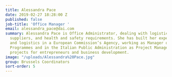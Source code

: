 ```yaml
---
title: Alessandra Pace
date: 2019-02-27 18:28:00 Z
published: false
job-title: 'Office Manager '
email: alessandra_pace@dai.com
summary: Alessandra Pace is Office Administrator, dealing with logistics, purchases,
  suppliers, and health and safety requirements. She has built her experience in procurement
  and logistics in a European Commission’s Agency, working as Manager of Entrepreneurship
  Programmes and in the Italian Public Administration as Project Manager of EU-funded
  projects for entrepreneurs and business development.
image: "/uploads/Alessandra%20Pace.jpg"
group: Brussels Coordinators
sort-order: 5
---
```


